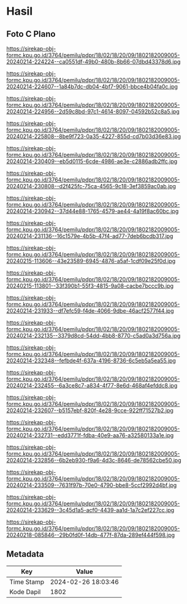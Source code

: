 # Hasil

## Foto C Plano

https://sirekap-obj-formc.kpu.go.id/3764/pemilu/pdpr/18/02/18/20/09/1802182009005-20240214-224224--ca0551df-49b0-480b-8b66-07dbd43378d6.jpg

https://sirekap-obj-formc.kpu.go.id/3764/pemilu/pdpr/18/02/18/20/09/1802182009005-20240214-224607--1a84b7dc-db04-4bf7-9061-bbce4b04fa0c.jpg

https://sirekap-obj-formc.kpu.go.id/3764/pemilu/pdpr/18/02/18/20/09/1802182009005-20240214-224956--2d59c8bd-97c1-4614-8097-04592b52c8a5.jpg

https://sirekap-obj-formc.kpu.go.id/3764/pemilu/pdpr/18/02/18/20/09/1802182009005-20240214-225808--8be9f723-0a35-4227-855d-cd7b03d36e83.jpg

https://sirekap-obj-formc.kpu.go.id/3764/pemilu/pdpr/18/02/18/20/09/1802182009005-20240214-230409--eb5d0115-6cde-4986-ae3e-c2886adb2ffc.jpg

https://sirekap-obj-formc.kpu.go.id/3764/pemilu/pdpr/18/02/18/20/09/1802182009005-20240214-230808--d2f425fc-75ca-4565-9c18-3ef3859ac0ab.jpg

https://sirekap-obj-formc.kpu.go.id/3764/pemilu/pdpr/18/02/18/20/09/1802182009005-20240214-230942--37d44e88-1765-4579-ae44-4a19f8ac60bc.jpg

https://sirekap-obj-formc.kpu.go.id/3764/pemilu/pdpr/18/02/18/20/09/1802182009005-20240214-231136--16c1579e-4b5b-47f4-ad77-7deb6bcdb317.jpg

https://sirekap-obj-formc.kpu.go.id/3764/pemilu/pdpr/18/02/18/20/09/1802182009005-20240215-113606--43e23589-6945-4876-a5af-1cdf09e25f0d.jpg

https://sirekap-obj-formc.kpu.go.id/3764/pemilu/pdpr/18/02/18/20/09/1802182009005-20240215-113801--33f390b1-55f3-4815-9a08-cacbe7bccc9b.jpg

https://sirekap-obj-formc.kpu.go.id/3764/pemilu/pdpr/18/02/18/20/09/1802182009005-20240214-231933--df7efc59-f4de-4066-9dbe-46acf2577f44.jpg

https://sirekap-obj-formc.kpu.go.id/3764/pemilu/pdpr/18/02/18/20/09/1802182009005-20240214-232135--3379d8cd-54dd-4bb8-8770-c5ad0a3d756a.jpg

https://sirekap-obj-formc.kpu.go.id/3764/pemilu/pdpr/18/02/18/20/09/1802182009005-20240214-232348--fefbde4f-637a-4196-8736-6c5eb5a5ea55.jpg

https://sirekap-obj-formc.kpu.go.id/3764/pemilu/pdpr/18/02/18/20/09/1802182009005-20240214-232455--6a3ce8c7-a834-4f77-8e6d-468af4efddc8.jpg

https://sirekap-obj-formc.kpu.go.id/3764/pemilu/pdpr/18/02/18/20/09/1802182009005-20240214-232607--b5157ebf-820f-4e28-9cce-922ff71527b2.jpg

https://sirekap-obj-formc.kpu.go.id/3764/pemilu/pdpr/18/02/18/20/09/1802182009005-20240214-232731--edd3771f-fdba-40e9-aa76-a32580133a1e.jpg

https://sirekap-obj-formc.kpu.go.id/3764/pemilu/pdpr/18/02/18/20/09/1802182009005-20240214-232856--6b2eb930-f9a6-4d3c-8646-de78562cbe50.jpg

https://sirekap-obj-formc.kpu.go.id/3764/pemilu/pdpr/18/02/18/20/09/1802182009005-20240214-233509--7631f97b-70e0-4790-bbe8-5ccf2992d4bf.jpg

https://sirekap-obj-formc.kpu.go.id/3764/pemilu/pdpr/18/02/18/20/09/1802182009005-20240214-233629--3c45d1a5-acf0-4439-aa1d-1a7c2ef227cc.jpg

https://sirekap-obj-formc.kpu.go.id/3764/pemilu/pdpr/18/02/18/20/09/1802182009005-20240218-085846--29b0fd0f-14db-477f-87da-289ef444f598.jpg


## Metadata

| Key        | Value               |
| ---------- | ------------------- |
| Time Stamp | 2024-02-26 18:03:46 |
| Kode Dapil | 1802                |



